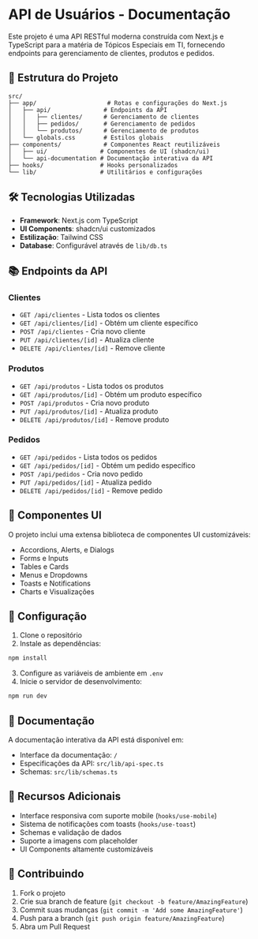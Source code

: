 # API de Usuários - Documentação

Este projeto é uma API RESTful moderna construída com Next.js e TypeScript para a matéria de Tópicos Especiais em TI, fornecendo endpoints para gerenciamento de clientes, produtos e pedidos.

## 🚀 Estrutura do Projeto

```
src/
├── app/                    # Rotas e configurações do Next.js
│   ├── api/               # Endpoints da API
│   │   ├── clientes/      # Gerenciamento de clientes
│   │   ├── pedidos/       # Gerenciamento de pedidos
│   │   └── produtos/      # Gerenciamento de produtos
│   └── globals.css        # Estilos globais
├── components/            # Componentes React reutilizáveis
│   ├── ui/               # Componentes de UI (shadcn/ui)
│   └── api-documentation # Documentação interativa da API
├── hooks/                # Hooks personalizados
└── lib/                  # Utilitários e configurações
```

## 🛠️ Tecnologias Utilizadas

- **Framework**: Next.js com TypeScript
- **UI Components**: shadcn/ui customizados
- **Estilização**: Tailwind CSS
- **Database**: Configurável através de `lib/db.ts`

## 📚 Endpoints da API

### Clientes
- `GET /api/clientes` - Lista todos os clientes
- `GET /api/clientes/[id]` - Obtém um cliente específico
- `POST /api/clientes` - Cria novo cliente
- `PUT /api/clientes/[id]` - Atualiza cliente
- `DELETE /api/clientes/[id]` - Remove cliente

### Produtos
- `GET /api/produtos` - Lista todos os produtos
- `GET /api/produtos/[id]` - Obtém um produto específico
- `POST /api/produtos` - Cria novo produto
- `PUT /api/produtos/[id]` - Atualiza produto
- `DELETE /api/produtos/[id]` - Remove produto

### Pedidos
- `GET /api/pedidos` - Lista todos os pedidos
- `GET /api/pedidos/[id]` - Obtém um pedido específico
- `POST /api/pedidos` - Cria novo pedido
- `PUT /api/pedidos/[id]` - Atualiza pedido
- `DELETE /api/pedidos/[id]` - Remove pedido

## 🎨 Componentes UI

O projeto inclui uma extensa biblioteca de componentes UI customizáveis:
- Accordions, Alerts, e Dialogs
- Forms e Inputs
- Tables e Cards
- Menus e Dropdowns
- Toasts e Notifications
- Charts e Visualizações

## 🔧 Configuração

1. Clone o repositório
2. Instale as dependências:
```bash
npm install
```
3. Configure as variáveis de ambiente em `.env`
4. Inicie o servidor de desenvolvimento:
```bash
npm run dev
```

## 📖 Documentação

A documentação interativa da API está disponível em:
- Interface da documentação: `/`
- Especificações da API: `src/lib/api-spec.ts`
- Schemas: `src/lib/schemas.ts`

## 💼 Recursos Adicionais

- Interface responsiva com suporte mobile (`hooks/use-mobile`)
- Sistema de notificações com toasts (`hooks/use-toast`)
- Schemas e validação de dados
- Suporte a imagens com placeholder
- UI Components altamente customizáveis

## 🤝 Contribuindo

1. Fork o projeto
2. Crie sua branch de feature (`git checkout -b feature/AmazingFeature`)
3. Commit suas mudanças (`git commit -m 'Add some AmazingFeature'`)
4. Push para a branch (`git push origin feature/AmazingFeature`)
5. Abra um Pull Request

